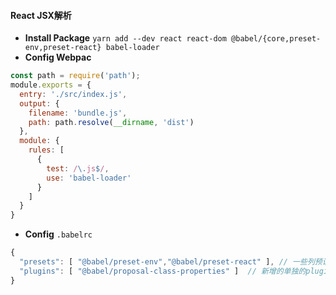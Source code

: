 #### React JSX解析
- **Install Package** `yarn add --dev react react-dom @babel/{core,preset-env,preset-react} babel-loader`
- **Config Webpac**
```javascript
const path = require('path');
module.exports = {
  entry: './src/index.js',
  output: {
    filename: 'bundle.js',
    path: path.resolve(__dirname, 'dist')
  },
  module: {
    rules: [
      {
        test: /\.js$/,
        use: 'babel-loader'
      }
    ]
  }
}
```
- **Config** `.babelrc`
```javascript
{
  "presets": [ "@babel/preset-env","@babel/preset-react" ], // 一些列预设的plugins的集合
  "plugins": [ "@babel/proposal-class-properties" ]  // 新增的单独的plugin
}
```